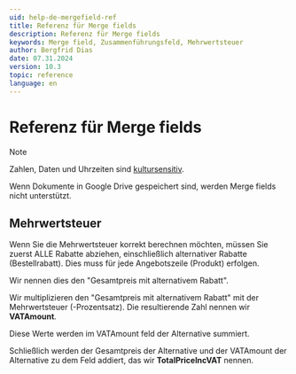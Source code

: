 ```yaml
---
uid: help-de-mergefield-ref
title: Referenz für Merge fields
description: Referenz für Merge fields
keywords: Merge field, Zusammenführungsfeld, Mehrwertsteuer
author: Bergfrid Dias
date: 07.31.2024
version: 10.3
topic: reference
language: en
---
```


# Referenz für Merge fields

> [!NOTE]
> Zahlen, Daten und Uhrzeiten sind [kultursensitiv][2].
>
> Wenn Dokumente in Google Drive gespeichert sind, werden Merge fields nicht unterstützt.

## Mehrwertsteuer

Wenn Sie die Mehrwertsteuer korrekt berechnen möchten, müssen Sie zuerst ALLE Rabatte abziehen, einschließlich alternativer Rabatte (Bestellrabatt). Dies muss für jede Angebotszeile (Produkt) erfolgen.

Wir nennen dies den "Gesamtpreis mit alternativem Rabatt".

Wir multiplizieren den "Gesamtpreis mit alternativem Rabatt" mit der Mehrwertsteuer (-Prozentsatz). Die resultierende Zahl nennen wir **VATAmount**.

Diese Werte werden im VATAmount feld der Alternative summiert.

Schließlich werden der Gesamtpreis der Alternative und der VATAmount der Alternative zu dem Feld addiert, das wir **TotalPriceIncVAT** nennen.

<!-- Referenced links -->
[2]: ../learn/quote-templates.md#culture
